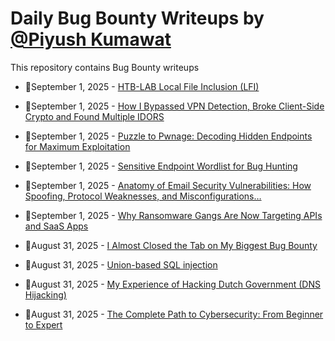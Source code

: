 # Daily Bug Bounty Writeups by [@Piyush Kumawat](https://twitter.com/piyush_supiy) 
This repository contains Bug Bounty writeups

<!-- BLOG-POST-LIST:START -->
 - 💯September 1, 2025 - [HTB-LAB Local File Inclusion &lpar;LFI&rpar;](https://medium.com/@kamelgaceb25/htb-lab-local-file-inclusion-lfi-5061ab1b4299?source=rss------bug_bounty-5) 

 - 💯September 1, 2025 - [How I Bypassed VPN Detection, Broke Client-Side Crypto and Found Multiple IDORS](https://medium.com/@wajidareeb/bypassed-vpn-detection-clientside-crypto-and-found-idors-5cdf0cd4ac84?source=rss------bug_bounty-5) 

 - 💯September 1, 2025 - [Puzzle to Pwnage: Decoding Hidden Endpoints for Maximum Exploitation](https://infosecwriteups.com/puzzle-to-pwnage-decoding-hidden-endpoints-for-maximum-exploitation-1d2841383ddc?source=rss------bug_bounty-5) 

 - 💯September 1, 2025 - [Sensitive Endpoint Wordlist for Bug Hunting](https://infosecwriteups.com/sensitive-endpoint-wordlist-for-bug-hunting-1acb50034629?source=rss------bug_bounty-5) 

 - 💯September 1, 2025 - [Anatomy of Email Security Vulnerabilities: How Spoofing, Protocol Weaknesses, and Misconfigurations…](https://medium.com/@mohamednfe78/anatomy-of-email-security-vulnerabilities-how-spoofing-protocol-weaknesses-and-misconfigurations-e3264c712479?source=rss------bug_bounty-5) 

 - 💯September 1, 2025 - [Why Ransomware Gangs Are Now Targeting APIs and SaaS Apps](https://medium.com/@paritoshblogs/why-ransomware-gangs-are-now-targeting-apis-and-saas-apps-eb08cd045ad2?source=rss------bug_bounty-5) 

 - 💯August 31, 2025 - [I Almost Closed the Tab on My Biggest Bug Bounty](https://medium.com/@ibtissamhammadi1/i-almost-closed-the-tab-on-my-biggest-bug-bounty-8685ef3d2f46?source=rss------bug_bounty-5) 

 - 💯August 31, 2025 - [Union-based SQL injection](https://medium.com/@MohammedMHassan/union-based-sql-injection-2e0cc3b18939?source=rss------bug_bounty-5) 

 - 💯August 31, 2025 - [My Experience of Hacking Dutch Government &lpar;DNS Hijacking&rpar;](https://nahid0x1.medium.com/my-experience-of-hacking-dutch-government-dns-hijacking-d25239af5500?source=rss------bug_bounty-5) 

 - 💯August 31, 2025 - [The Complete Path to Cybersecurity: From Beginner to Expert](https://medium.com/@MianHammadx0root/the-complete-path-to-cybersecurity-from-beginner-to-expert-e84fafff26ed?source=rss------bug_bounty-5) 
<!-- BLOG-POST-LIST:END -->
